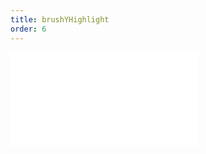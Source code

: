 ```yaml
---
title: brushYHighlight
order: 6
---
```


<embed src="@/docs/manual/core/interaction/brushYHighlight.zh.md"></embed>
